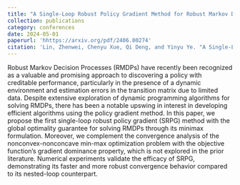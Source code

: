 ```yaml
---
title: "A Single-Loop Robust Policy Gradient Method for Robust Markov Decision Processes"
collection: publications
category: conferences
date: 2024-05-01
paperurl: 'hhttps://arxiv.org/pdf/2406.00274'
citation: 'Lin, Zhenwei, Chenyu Xue, Qi Deng, and Yinyu Ye. "A Single-Loop Robust Policy Gradient Method for Robust Markov Decision Processes." arXiv preprint arXiv:2406.00274 (2024).'
---
```


Robust Markov Decision Processes (RMDPs) have recently been recognized as a valuable and promising approach to discovering a policy with creditable performance, particularly in the presence of a dynamic environment and estimation errors in the transition matrix due to limited data. Despite extensive exploration of dynamic programming algorithms for solving RMDPs, there has been a notable upswing in interest in developing efficient algorithms using the policy gradient method. In this paper, we propose the first single-loop robust policy gradient (SRPG) method with the global optimality guarantee for solving RMDPs through its minimax formulation. Moreover, we complement the convergence analysis of the nonconvex-nonconcave min-max optimization problem with the objective function’s gradient dominance property, which is not explored in the prior literature. Numerical experiments validate the efficacy of SRPG, demonstrating its faster and more robust convergence behavior compared to its nested-loop counterpart.